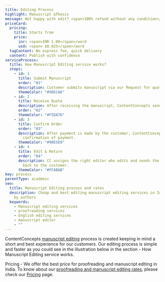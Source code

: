 ```yaml
---
title: Editing Process
highlight: Manuscript &Thesis
message: Not happy with edit? <span>100% refund without any condition</span>
priceCard:
  pricing:
    title: Starts from
    price:
      inr: <span>INR 1.00</span>/word
      usd: <span> $0.025</span>/word
  tagContent: No express fee, quick delivery
  content: Publish with confidence
serviceProcess:
  title: How Manuscript Editing service works?
  steps:
    - id: 1
      title: Submit Manuscript
      order: "01"
      description: Customer submits manuscript via our Request for quote page.
      themeColor: "#98ECA6"
    - id: 2
      title: Receive Quote
      description: After receiving the manuscript, ContentConcepts sends price quote.
      order: "02"
      themeColor: "#F5DA7D"
    - id: 3
      title: Confirm Order
      order: "03"
      description: After payment is made by the customer, ContentConcepts sends
        confirmation of payment.
      themeColor: "#98E5E0"
    - id: 4
      title: Edit & Return
      order: "04"
      description: CC assigns the right editor who edits and sends the edited document
        back to the customer.
      themeColor: "#FFABAB"
key: process
parentType: academic
seo:
  title: Manuscript Editing process and rates
  description: Cheap and best editing manuscript editing services in India trusted
    by authors
  keywords:
    - Manuscript editing services
    - proofreading services
    - English editing services
    - manuscript editor
    - ""
---
```

ContentConcepts [manuscript editing](https://contentconcepts.in/services/academic_editing/manuscript_editing) process is created keeping in mind a short and best experience for our customers. Our editing process is simple and faster as you could see in the illustration below in the section - How Manuscript Editing service works.

Pricing - We offer the best price for proofreading and manuscript editing in India. To know about our [proofreading and manuscript editing rates](https://contentconcepts.in/pricing/), please check our [Pricing](https://contentconcepts.in/pricing/) page.